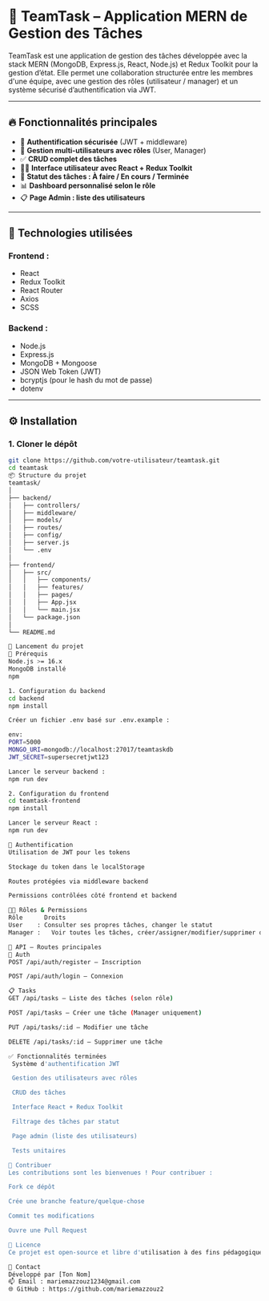 # 🧠 TeamTask – Application MERN de Gestion des Tâches

TeamTask est une application de gestion des tâches développée avec la stack MERN (MongoDB, Express.js, React, Node.js) et Redux Toolkit pour la gestion d’état. Elle permet une collaboration structurée entre les membres d'une équipe, avec une gestion des rôles (utilisateur / manager) et un système sécurisé d’authentification via JWT.

---

## 🔥 Fonctionnalités principales

- 🔐 **Authentification sécurisée** (JWT + middleware)
- 👥 **Gestion multi-utilisateurs avec rôles** (User, Manager)
- ✅ **CRUD complet des tâches**
- 🧑‍💻 **Interface utilisateur avec React + Redux Toolkit**
- 🔄 **Statut des tâches : À faire / En cours / Terminée**
- 📊 **Dashboard personnalisé selon le rôle**
- 📋 **Page Admin : liste des utilisateurs**

---

## 🧰 Technologies utilisées

### Frontend :
- React
- Redux Toolkit
- React Router
- Axios
- SCSS 

### Backend :
- Node.js
- Express.js
- MongoDB + Mongoose
- JSON Web Token (JWT)
- bcryptjs (pour le hash du mot de passe)
- dotenv

---

## ⚙️ Installation

### 1. Cloner le dépôt

```bash
git clone https://github.com/votre-utilisateur/teamtask.git
cd teamtask
📦 Structure du projet
teamtask/
│
├── backend/
│   ├── controllers/
│   ├── middleware/
│   ├── models/
│   ├── routes/
│   ├── config/
│   ├── server.js
│   └── .env
│
├── frontend/
│   ├── src/
│   │   ├── components/
│   │   ├── features/
│   │   ├── pages/
│   │   ├── App.jsx
│   │   └── main.jsx
│   └── package.json
│
└── README.md

🚀 Lancement du projet
🔧 Prérequis
Node.js >= 16.x
MongoDB installé 
npm 

1. Configuration du backend
cd backend
npm install

Créer un fichier .env basé sur .env.example :

env:
PORT=5000
MONGO_URI=mongodb://localhost:27017/teamtaskdb
JWT_SECRET=supersecretjwt123

Lancer le serveur backend :
npm run dev

2. Configuration du frontend
cd teamtask-frontend
npm install

Lancer le serveur React :
npm run dev

🔐 Authentification
Utilisation de JWT pour les tokens

Stockage du token dans le localStorage

Routes protégées via middleware backend

Permissions contrôlées côté frontend et backend

🧑‍🏫 Rôles & Permissions
Rôle	  Droits
User	: Consulter ses propres tâches, changer le statut
Manager : 	Voir toutes les tâches, créer/assigner/modifier/supprimer des tâches

📮 API – Routes principales
🔑 Auth
POST /api/auth/register – Inscription

POST /api/auth/login – Connexion

📋 Tasks
GET /api/tasks – Liste des tâches (selon rôle)

POST /api/tasks – Créer une tâche (Manager uniquement)

PUT /api/tasks/:id – Modifier une tâche

DELETE /api/tasks/:id – Supprimer une tâche

✅ Fonctionnalités terminées
 Système d'authentification JWT

 Gestion des utilisateurs avec rôles

 CRUD des tâches

 Interface React + Redux Toolkit

 Filtrage des tâches par statut

 Page admin (liste des utilisateurs)

 Tests unitaires

🤝 Contribuer
Les contributions sont les bienvenues ! Pour contribuer :

Fork ce dépôt

Crée une branche feature/quelque-chose

Commit tes modifications

Ouvre une Pull Request

📝 Licence
Ce projet est open-source et libre d'utilisation à des fins pédagogiques.

📧 Contact
Développé par [Ton Nom]
📫 Email : mariemazzouz1234@gmail.com
🌐 GitHub : https://github.com/mariemazzouz2
